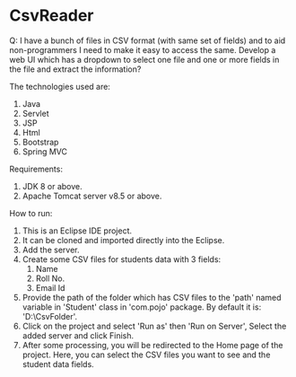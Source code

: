 # CsvReader

Q: I have a bunch of files in CSV format (with same set of fields) and to aid non-programmers I need to make it easy to access the same. Develop a web UI which has a dropdown to select one file and one or more fields in the file and extract the information?

The technologies used are:
1. Java
2. Servlet
3. JSP
4. Html
5. Bootstrap
6. Spring MVC

Requirements:
1. JDK 8 or above.
2. Apache Tomcat server v8.5 or above.

How to run:
1. This is an Eclipse IDE project.
2. It can be cloned and imported directly into the Eclipse.
3. Add the server.
4. Create some CSV files for students data with 3 fields:
    1. Name
    2. Roll No.
    3. Email Id
5. Provide the path of the folder which has CSV files to the 'path' named variable in 'Student' class in 'com.pojo' package. By default it is: 'D:\\CsvFolder'.
6. Click on the project and select 'Run as' then 'Run on Server', Select the added server and click Finish.
7. After some processing, you will be redirected to the Home page of the project. Here, you can select the CSV files you want to see and the student data fields.
